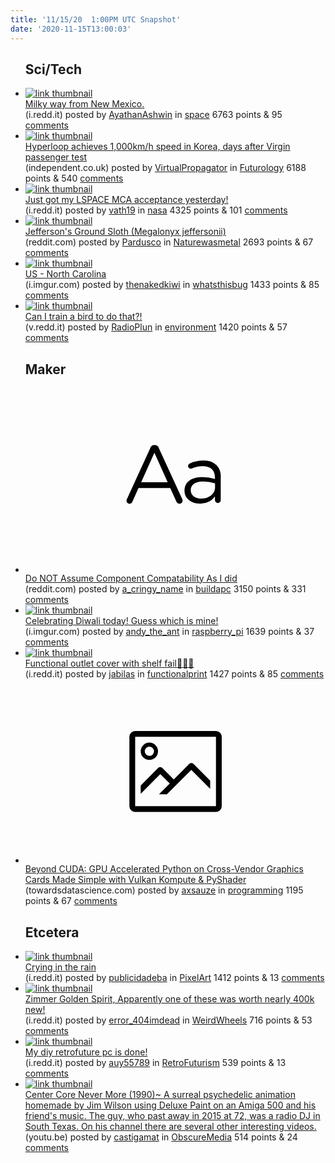 ```yaml
---
title: '11/15/20  1:00PM UTC Snapshot'
date: '2020-11-15T13:00:03'
---
```

<ul>
<h2>Sci/Tech</h2>

<li><a href='https://i.redd.it/rj08osujncz51.jpg'><img src='https://b.thumbs.redditmedia.com/Dyw5rc-lm0_Lb97-2bzVxcEwHHRwwvhjkpLa4ZB8ZcE.jpg' alt='link thumbnail'></a><div><div class='linkTitle'><a href='https://i.redd.it/rj08osujncz51.jpg'>Milky way from New Mexico.</a></div>(i.redd.it) posted by <a href='https://www.reddit.com/user/AyathanAshwin'>AyathanAshwin</a> in <a href='https://www.reddit.com/r/space'>space</a> 6763 points & 95 <a href='https://www.reddit.com/r/space/comments/juhms2/milky_way_from_new_mexico/'>comments</a></div></li>

<li><a href='https://www.independent.co.uk/life-style/gadgets-and-tech/hyperloop-korea-speed-record-korail-virgin-b1721942.html'><img src='https://b.thumbs.redditmedia.com/91GrI1TCXCwO-NAqETaDnoh6eQyuTXhljCKH_8EDBjs.jpg' alt='link thumbnail'></a><div><div class='linkTitle'><a href='https://www.independent.co.uk/life-style/gadgets-and-tech/hyperloop-korea-speed-record-korail-virgin-b1721942.html'>Hyperloop achieves 1,000km/h speed in Korea, days after Virgin passenger test</a></div>(independent.co.uk) posted by <a href='https://www.reddit.com/user/VirtualPropagator'>VirtualPropagator</a> in <a href='https://www.reddit.com/r/Futurology'>Futurology</a> 6188 points & 540 <a href='https://www.reddit.com/r/Futurology/comments/jufyws/hyperloop_achieves_1000kmh_speed_in_korea_days/'>comments</a></div></li>

<li><a href='https://i.redd.it/whyznsshn9z51.jpg'><img src='https://b.thumbs.redditmedia.com/XQvM6hYQ8d6IhyFTgWnPF9tyRWI5CM0We7bsd7nv4ic.jpg' alt='link thumbnail'></a><div><div class='linkTitle'><a href='https://i.redd.it/whyznsshn9z51.jpg'>Just got my LSPACE MCA acceptance yesterday!</a></div>(i.redd.it) posted by <a href='https://www.reddit.com/user/vath19'>vath19</a> in <a href='https://www.reddit.com/r/nasa'>nasa</a> 4325 points & 101 <a href='https://www.reddit.com/r/nasa/comments/ju8sj5/just_got_my_lspace_mca_acceptance_yesterday/'>comments</a></div></li>

<li><a href='https://www.reddit.com/gallery/ju7akc'><img src='https://a.thumbs.redditmedia.com/2n5fXTXNEJacBv166mQb8dLVWcZeEdmDZzIcJjyeG_0.jpg' alt='link thumbnail'></a><div><div class='linkTitle'><a href='https://www.reddit.com/gallery/ju7akc'>Jefferson's Ground Sloth (Megalonyx jeffersonii)</a></div>(reddit.com) posted by <a href='https://www.reddit.com/user/Pardusco'>Pardusco</a> in <a href='https://www.reddit.com/r/Naturewasmetal'>Naturewasmetal</a> 2693 points & 67 <a href='https://www.reddit.com/r/Naturewasmetal/comments/ju7akc/jeffersons_ground_sloth_megalonyx_jeffersonii/'>comments</a></div></li>

<li><a href='https://i.imgur.com/0Cpi8Rb.jpg'><img src='https://a.thumbs.redditmedia.com/6n3KU4abFHcuNWVc3Mh9X5eyIX22EdhXbbUWiaRMPU8.jpg' alt='link thumbnail'></a><div><div class='linkTitle'><a href='https://i.imgur.com/0Cpi8Rb.jpg'>US - North Carolina</a></div>(i.imgur.com) posted by <a href='https://www.reddit.com/user/thenakedkiwi'>thenakedkiwi</a> in <a href='https://www.reddit.com/r/whatsthisbug'>whatsthisbug</a> 1433 points & 85 <a href='https://www.reddit.com/r/whatsthisbug/comments/ju4krk/us_north_carolina/'>comments</a></div></li>

<li><a href='https://v.redd.it/sxzg38fkq8z51'><img src='https://b.thumbs.redditmedia.com/fPFKafAVQPYfCnZcydUaqGJZkI6aWcwn_HVfMSzNd3g.jpg' alt='link thumbnail'></a><div><div class='linkTitle'><a href='https://v.redd.it/sxzg38fkq8z51'>Can I train a bird to do that?!</a></div>(v.redd.it) posted by <a href='https://www.reddit.com/user/RadioPlun'>RadioPlun</a> in <a href='https://www.reddit.com/r/environment'>environment</a> 1420 points & 57 <a href='https://www.reddit.com/r/environment/comments/jua8b3/can_i_train_a_bird_to_do_that/'>comments</a></div></li>

<h2>Maker</h2>

<li><a href='https://www.reddit.com/r/buildapc/comments/ju9qr1/do_not_assume_component_compatability_as_i_did/'><svg version='1.1' viewBox='-34 -12 104 64' preserveAspectRatio='xMidYMid slice' xmlns='http://www.w3.org/2000/svg' xmlns:xlink='http://www.w3.org/1999/xlink'>
    <title>text link thumbnail</title>
    <path d='M12.19,8.84a1.45,1.45,0,0,0-1.4-1h-.12a1.46,1.46,0,0,0-1.42,1L1.14,26.56a1.29,1.29,0,0,0-.14.59,1,1,0,0,0,1,1,1.12,1.12,0,0,0,1.08-.77l2.08-4.65h11l2.08,4.59a1.24,1.24,0,0,0,1.12.83,1.08,1.08,0,0,0,1.08-1.08,1.64,1.64,0,0,0-.14-.57ZM6.08,20.71l4.59-10.22,4.6,10.22Z'>
    </path>
    <path d='M32.24,14.78A6.35,6.35,0,0,0,27.6,13.2a11.36,11.36,0,0,0-4.7,1,1,1,0,0,0-.58.89,1,1,0,0,0,.94.92,1.23,1.23,0,0,0,.39-.08,8.87,8.87,0,0,1,3.72-.81c2.7,0,4.28,1.33,4.28,3.92v.5a15.29,15.29,0,0,0-4.42-.61c-3.64,0-6.14,1.61-6.14,4.64v.05c0,2.95,2.7,4.48,5.37,4.48a6.29,6.29,0,0,0,5.19-2.48V26.9a1,1,0,0,0,1,1,1,1,0,0,0,1-1.06V19A5.71,5.71,0,0,0,32.24,14.78Zm-.56,7.7c0,2.28-2.17,3.89-4.81,3.89-1.94,0-3.61-1.06-3.61-2.86v-.06c0-1.8,1.5-3,4.2-3a15.2,15.2,0,0,1,4.22.61Z'>
    </path>
    </svg></a><div><div class='linkTitle'><a href='https://www.reddit.com/r/buildapc/comments/ju9qr1/do_not_assume_component_compatability_as_i_did/'>Do NOT Assume Component Compatability As I did</a></div>(reddit.com) posted by <a href='https://www.reddit.com/user/a_cringy_name'>a_cringy_name</a> in <a href='https://www.reddit.com/r/buildapc'>buildapc</a> 3150 points & 331 <a href='https://www.reddit.com/r/buildapc/comments/ju9qr1/do_not_assume_component_compatability_as_i_did/'>comments</a></div></li>

<li><a href='https://i.imgur.com/mH8SpoW.jpg'><img src='https://a.thumbs.redditmedia.com/Zled6jNPWFaq8ER1VjnRDEyQCUINmGbCCIkFmiZmX30.jpg' alt='link thumbnail'></a><div><div class='linkTitle'><a href='https://i.imgur.com/mH8SpoW.jpg'>Celebrating Diwali today! Guess which is mine!</a></div>(i.imgur.com) posted by <a href='https://www.reddit.com/user/andy_the_ant'>andy_the_ant</a> in <a href='https://www.reddit.com/r/raspberry_pi'>raspberry_pi</a> 1639 points & 37 <a href='https://www.reddit.com/r/raspberry_pi/comments/ju82dd/celebrating_diwali_today_guess_which_is_mine/'>comments</a></div></li>

<li><a href='https://i.redd.it/3qec25l0lbz51.jpg'><img src='https://b.thumbs.redditmedia.com/XjJ1avcx_5Ruz1iOn3oy4LU0CtxRLJnQGN73b_ish1k.jpg' alt='link thumbnail'></a><div><div class='linkTitle'><a href='https://i.redd.it/3qec25l0lbz51.jpg'>Functional outlet cover with shelf fail🤦🏽‍♂️</a></div>(i.redd.it) posted by <a href='https://www.reddit.com/user/jabilas'>jabilas</a> in <a href='https://www.reddit.com/r/functionalprint'>functionalprint</a> 1427 points & 85 <a href='https://www.reddit.com/r/functionalprint/comments/juev7i/functional_outlet_cover_with_shelf_fail/'>comments</a></div></li>

<li><a href='https://towardsdatascience.com/beyond-cuda-gpu-accelerated-python-for-machine-learning-in-cross-vendor-graphics-cards-made-simple-6cc828a45cc3'><svg version='1.1' viewBox='-34 -14 104 64' preserveAspectRatio='xMidYMid meet' xmlns='http://www.w3.org/2000/svg' xmlns:xlink='http://www.w3.org/1999/xlink'>
    <title>link thumbnail</title>
    <path d='M32,4H4A2,2,0,0,0,2,6V30a2,2,0,0,0,2,2H32a2,2,0,0,0,2-2V6A2,2,0,0,0,32,4ZM4,30V6H32V30Z'></path>
    <path d='M8.92,14a3,3,0,1,0-3-3A3,3,0,0,0,8.92,14Zm0-4.6A1.6,1.6,0,1,1,7.33,11,1.6,1.6,0,0,1,8.92,9.41Z'></path>
    <path d='M22.78,15.37l-5.4,5.4-4-4a1,1,0,0,0-1.41,0L5.92,22.9v2.83l6.79-6.79L16,22.18l-3.75,3.75H15l8.45-8.45L30,24V21.18l-5.81-5.81A1,1,0,0,0,22.78,15.37Z'></path>
    </svg></a><div><div class='linkTitle'><a href='https://towardsdatascience.com/beyond-cuda-gpu-accelerated-python-for-machine-learning-in-cross-vendor-graphics-cards-made-simple-6cc828a45cc3'>Beyond CUDA: GPU Accelerated Python on Cross-Vendor Graphics Cards Made Simple with Vulkan Kompute &amp; PyShader</a></div>(towardsdatascience.com) posted by <a href='https://www.reddit.com/user/axsauze'>axsauze</a> in <a href='https://www.reddit.com/r/programming'>programming</a> 1195 points & 67 <a href='https://www.reddit.com/r/programming/comments/ju2fkx/beyond_cuda_gpu_accelerated_python_on_crossvendor/'>comments</a></div></li>

<h2>Etcetera</h2>

<li><a href='https://i.redd.it/dcjwjsvuhbz51.png'><img src='https://b.thumbs.redditmedia.com/SEiyryHHDm1TqkjTO8ztmIzlIQuzCnTqrnYbfN85d3M.jpg' alt='link thumbnail'></a><div><div class='linkTitle'><a href='https://i.redd.it/dcjwjsvuhbz51.png'>Crying in the rain</a></div>(i.redd.it) posted by <a href='https://www.reddit.com/user/publicidadeba'>publicidadeba</a> in <a href='https://www.reddit.com/r/PixelArt'>PixelArt</a> 1412 points & 13 <a href='https://www.reddit.com/r/PixelArt/comments/juem8v/crying_in_the_rain/'>comments</a></div></li>

<li><a href='https://i.redd.it/uamfeh9wtbz51.jpg'><img src='https://b.thumbs.redditmedia.com/5QqUjdD_lZetV0PdCOfKmMuEZt1ePh7JmB4-NtxZTKA.jpg' alt='link thumbnail'></a><div><div class='linkTitle'><a href='https://i.redd.it/uamfeh9wtbz51.jpg'>Zimmer Golden Spirit, Apparently one of these was worth nearly 400k new!</a></div>(i.redd.it) posted by <a href='https://www.reddit.com/user/error_404imdead'>error_404imdead</a> in <a href='https://www.reddit.com/r/WeirdWheels'>WeirdWheels</a> 716 points & 53 <a href='https://www.reddit.com/r/WeirdWheels/comments/jufk07/zimmer_golden_spirit_apparently_one_of_these_was/'>comments</a></div></li>

<li><a href='https://i.redd.it/lhxanj7v6cz51.jpg'><img src='https://b.thumbs.redditmedia.com/TT76IQ7Z2LMJwJeUXtRf1N3-2O4jj4BPLXd5S4xq2_U.jpg' alt='link thumbnail'></a><div><div class='linkTitle'><a href='https://i.redd.it/lhxanj7v6cz51.jpg'>My diy retrofuture pc is done!</a></div>(i.redd.it) posted by <a href='https://www.reddit.com/user/auy55789'>auy55789</a> in <a href='https://www.reddit.com/r/RetroFuturism'>RetroFuturism</a> 539 points & 13 <a href='https://www.reddit.com/r/RetroFuturism/comments/jugidv/my_diy_retrofuture_pc_is_done/'>comments</a></div></li>

<li><a href='https://youtu.be/rXUb4gdgpbI?t=10'><img src='https://a.thumbs.redditmedia.com/ftEKXy0LoRPod_hBqyKqGyzp_48TD9ZIZ_7IYSTJIn8.jpg' alt='link thumbnail'></a><div><div class='linkTitle'><a href='https://youtu.be/rXUb4gdgpbI?t=10'>Center Core Never More (1990)~ A surreal psychedelic animation homemade by Jim Wilson using Deluxe Paint on an Amiga 500 and his friend's music. The guy, who past away in 2015 at 72, was a radio DJ in South Texas. On his channel there are several other interesting videos.</a></div>(youtu.be) posted by <a href='https://www.reddit.com/user/castigamat'>castigamat</a> in <a href='https://www.reddit.com/r/ObscureMedia'>ObscureMedia</a> 514 points & 24 <a href='https://www.reddit.com/r/ObscureMedia/comments/juajjn/center_core_never_more_1990_a_surreal_psychedelic/'>comments</a></div></li>

</ul>
